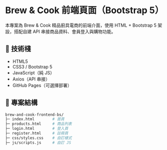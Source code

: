 # Brew & Cook 前端頁面（Bootstrap 5）

本專案為 Brew & Cook 精品廚具電商的前端介面，使用 HTML + Bootstrap 5 架設，搭配自建 API 串接商品資料、會員登入與購物功能。

## 🔧 技術棧

- HTML5
- CSS3 / Bootstrap 5
- JavaScript（純 JS）
- Axios（API 串接）
- GitHub Pages（可選擇部署）

## 📁 專案結構

```bash
brew-and-cook-frontend-bs/
├─ index.html        # 首頁
├─ products.html     # 商品列表
├─ login.html        # 登入頁
├─ register.html     # 註冊頁
├─ css/styles.css    # 自訂樣式
├─ js/scripts.js     # 自訂 JS
